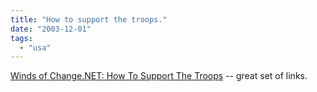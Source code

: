 ```yaml
---
title: "How to support the troops."
date: "2003-12-01"
tags: 
  - "usa"
---
```


[Winds of Change.NET: How To Support The Troops](http://windsofchange.net/archives/003234.html "Winds of Change.NET: How To Support The Troops") -- great set of links.
